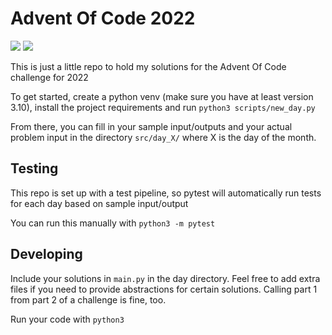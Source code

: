 # Advent Of Code 2022
<img src="https://img.shields.io/github/workflow/status/issy/Advent-Of-Code-2022/tests?label=tests&style=for-the-badge">
<img src="https://img.shields.io/github/workflow/status/issy/Advent-Of-Code-2022/linting?label=linting&style=for-the-badge">

This is just a little repo to hold my solutions for the Advent Of Code challenge for 2022

To get started, create a python venv (make sure you have at least version 3.10), install the project requirements and run `python3 scripts/new_day.py`

From there, you can fill in your sample input/outputs and your actual problem input in the directory `src/day_X/` where X is the day of the month.

## Testing

This repo is set up with a test pipeline, so pytest will automatically run tests for each day based on sample input/output

You can run this manually with `python3 -m pytest`

## Developing

Include your solutions in `main.py` in the day directory. Feel free to add extra files if you need to provide abstractions for certain solutions. Calling part 1 from part 2 of a challenge is fine, too.

Run your code with `python3 `
